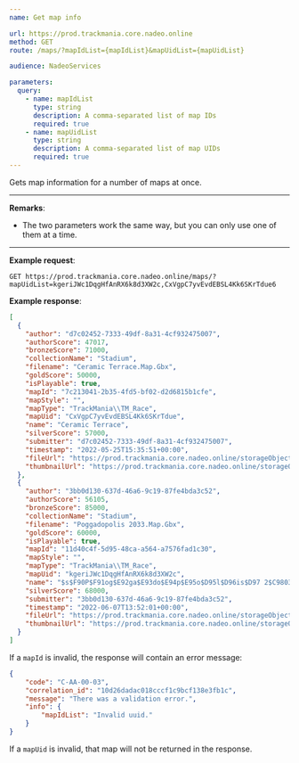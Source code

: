 ```yaml
---
name: Get map info

url: https://prod.trackmania.core.nadeo.online
method: GET
route: /maps/?mapIdList={mapIdList}&mapUidList={mapUidList}

audience: NadeoServices

parameters:
  query:
    - name: mapIdList
      type: string
      description: A comma-separated list of map IDs
      required: true
    - name: mapUidList
      type: string
      description: A comma-separated list of map UIDs
      required: true
---
```


Gets map information for a number of maps at once.

---

**Remarks**:
- The two parameters work the same way, but you can only use one of them at a time.

---

**Example request**:
```plain
GET https://prod.trackmania.core.nadeo.online/maps/?mapUidList=kgeriJWc1DqgHfAnRX6k8d3XW2c,CxVgpC7yvEvdEBSL4Kk6SKrTdue6
```

**Example response**:
```json
[
  {
    "author": "d7c02452-7333-49df-8a31-4cf932475007",
    "authorScore": 47017,
    "bronzeScore": 71000,
    "collectionName": "Stadium",
    "filename": "Ceramic Terrace.Map.Gbx",
    "goldScore": 50000,
    "isPlayable": true,
    "mapId": "7c213041-2b35-4fd5-bf02-d2d6815b1cfe",
    "mapStyle": "",
    "mapType": "TrackMania\\TM_Race",
    "mapUid": "CxVgpC7yvEvdEBSL4Kk6SKrTdue",
    "name": "Ceramic Terrace",
    "silverScore": 57000,
    "submitter": "d7c02452-7333-49df-8a31-4cf932475007",
    "timestamp": "2022-05-25T15:35:51+00:00",
    "fileUrl": "https://prod.trackmania.core.nadeo.online/storageObjects/8c8ef6fd-cbfd-4e38-acb1-ca91aeb9e3b5",
    "thumbnailUrl": "https://prod.trackmania.core.nadeo.online/storageObjects/6ce08d22-1bce-4a35-997d-208a3ef3fa18.jpg"
  },
  {
    "author": "3bb0d130-637d-46a6-9c19-87fe4bda3c52",
    "authorScore": 56105,
    "bronzeScore": 85000,
    "collectionName": "Stadium",
    "filename": "Poggadopolis 2033.Map.Gbx",
    "goldScore": 60000,
    "isPlayable": true,
    "mapId": "11d40c4f-5d95-48ca-a564-a7576fad1c30",
    "mapStyle": "",
    "mapType": "TrackMania\\TM_Race",
    "mapUid": "kgeriJWc1DqgHfAnRX6k8d3XW2c",
    "name": "$s$F90P$F91og$E92ga$E93do$E94p$E95o$D95l$D96is$D97 2$C9803$C993",
    "silverScore": 68000,
    "submitter": "3bb0d130-637d-46a6-9c19-87fe4bda3c52",
    "timestamp": "2022-06-07T13:52:01+00:00",
    "fileUrl": "https://prod.trackmania.core.nadeo.online/storageObjects/f18834d8-63ba-4bf9-b485-9ce5453c2117",
    "thumbnailUrl": "https://prod.trackmania.core.nadeo.online/storageObjects/0e98d63f-9320-4bd0-9a10-39d1353dc1a8.jpg"
  }
]
```

If a `mapId` is invalid, the response will contain an error message:

```json
{
    "code": "C-AA-00-03",
    "correlation_id": "10d26dadac018cccf1c9bcf138e3fb1c",
    "message": "There was a validation error.",
    "info": {
        "mapIdList": "Invalid uuid."
    }
}
```

If a `mapUid` is invalid, that map will not be returned in the response.
